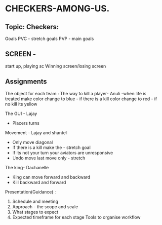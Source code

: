 # CHECKERS-AMONG-US.

## Topic: Checkers:
Goals
PVC - stretch goals
PVP - main goals

## SCREEN - 
start up, 
playing sc
Winning screen/losing screen

## Assignments 

The object  for each team :
The way to kill a player- Anuli
	-when life is treated make color change to blue
	- if there is a kill color change to red
	- if no kill its yellow

The GUI - Lajay 
  - Placers turns 

Movement - Lajay and shantel
  - Only move diagonal
  - If there is a kill make the - stretch goal
  - If its not your turn your aviators are unresponsive
  - Undo move last move only - stretch

The king-  Dachanelle
  - King can move forward and backward
  - Kill backward and forward



​​Presentation(Guidance) :
1. Schedule and meeting 
2. Approach - the scope and scale
3. What stages to expect 
4. Expected timeframe for each stage
Tools to organise workflow

